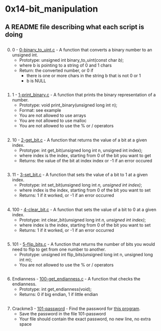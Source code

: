 # 0x14-bit_manipulation

## A README file describing what each script is doing
##
0. 0 - [0-binary_to_uint.c](./0-binary_to_uint.c) - A function that converts a binary number to an unsigned int.
	* Prototype: unsigned int binary_to_uint(const char *b)*;
	* where b is pointing to a string of 0 and 1 chars
	* Return: the converted number, or 0 if
		* there is one or more chars in the string b that is not 0 or 1
		* b is NULL
##	
1. 1 - [1-print_binary.c](./1-print_binary.c) - A function that prints the binary representation of a number.
	* Prototype: void print_binary(unsigned long int n);
	* Format: see example
	* You are not allowed to use arrays
	* You are not allowed to use malloc
	* You are not allowed to use the % or / operators
##
2. 10 - [2-get_bit.c](./2-get_bit.c) - A function that returns the value of a bit at a given index.
	* Prototype: int get_bit(unsigned long int n, unsigned int index);
	* where index is the index, starting from 0 of the bit you want to get
	* Returns: the value of the bit at index index or -1 if an error occured
##
3. 11 - [3-set_bit.c](./3-set_bit.c) - A function that sets the value of a bit to 1 at a given index.
	* Prototype: int set_bit(unsigned long int *n, unsigned int index)*;
	* where index is the index, starting from 0 of the bit you want to set
	* Returns: 1 if it worked, or -1 if an error occurred
##
4. 100 - [4-clear_bit.c](./4-clear_bit.c) - A function that sets the value of a bit to 0 at a given index.
	* Prototype: int clear_bit(unsigned long int *n, unsigned int index)*;
	* where index is the index, starting from 0 of the bit you want to set
	* Returns: 1 if it worked, or -1 if an error occurred
##
5. 101 - [5-flip_bits.c](./5-flip_bits.c) - A function that returns the number of bits you would need to flip to get from one number to another.
	* Prototype: unsigned int flip_bits(unsigned long int n, unsigned long int m);
	* You are not allowed to use the % or / operators
##	
6. Endianness - [100-get_endianness.c](./100-get_endianness.c) - A function that checks the endianness.
	* Prototype: int get_endianness(void);
	* Returns: 0 if big endian, 1 if little endian
##
7. Crackme3 - [101-password](./101-password) - Find the password for [this program](https://github.com/alx-tools/0x13.c).
	* Save the password in the file 101-password
	* Your file should contain the exact password, no new line, no extra space


